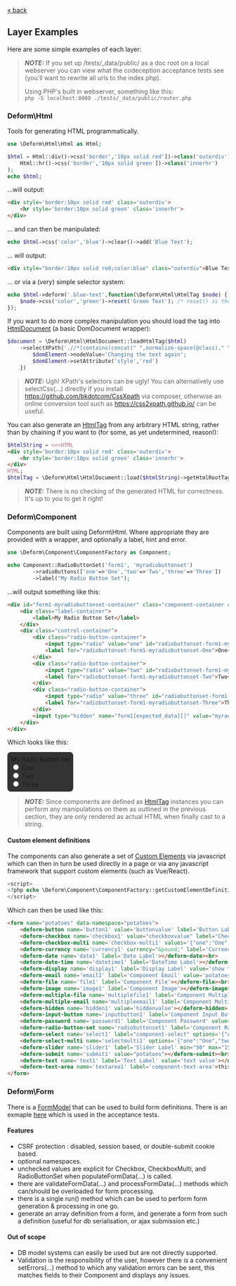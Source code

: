 [&laquo; back](../README.md)

## Layer Examples

Here are some simple examples of each layer:

> **_NOTE:_** If you set up /tests/_data/public/ as a doc root on a local webserver you can view what the
> codeception acceptance tests see (you'll want to rewrite all urls to the index.php).
>
> Using PHP's built in webserver, something like this:   
> ```php -S localhost:8000 ./tests/_data/public/router.php```

### Deform\Html
Tools for generating HTML programmatically.
```php
use \Deform\Html\Html as Html;

$html = Html::div()->css('border','10px solid red'])->class('outerdiv')->add(
    Html::hr()->css('border','10px solid green'])->class('innerhr')
);
echo $html;
```
...will output:
```html
<div style='border:10px solid red' class='outerdiv'>
    <hr style='border:10px solid green' class='innerhr'>
</div>
```

... and can then be manipulated:
```php
echo $html->css('color','blue')->clear()->add('Blue Text');
```
... will output:
```html
<div style="border:10px solid red;color:blue" class="outerdiv">Blue Text</div>
```

... or via a (*very*) simple selector system:
```php
echo $html->deform('.blue-text',function(\Deform\Html\HtmlTag $node) {
    $node->css('color','green')->reset('Green Text'); /* reset() is the same as clear() and then add() */
});
```

If you want to do more complex manipulation you should load the tag into [HtmlDocument](../src/Deform/Html/HtmlDocument.php) (a basic DomDocument wrapper):
```php
$document = \Deform\Html\HtmlDocument::loadHtmlTag($html)
    ->selectXPath('.//*[contains(concat(" ",normalize-space(@class)," ")," blue-text ")]', function(\DOMElement $domElement) {
        $domElement->nodeValue='Changing the text again';
        $domElement->setAttribute('style','red')    
    })
```

> **_NOTE:_** Ugh! XPath's selectors can be ugly!
> You can alternatively use selectCss(...) directly if you install https://github.com/bkdotcom/CssXpath via composer,
> otherwise an online conversion tool such as https://css2xpath.github.io/ can be useful.

You can also generate an [HtmlTag](../src/Deform/Html/HtmlTag.php) from any arbitrary HTML string, rather than by 
chaining if you want to (for some, as yet undetermined, reason!):
```php
$htmlString = <<<HTML
<div style='border:10px solid red' class='outerdiv'>
    <hr style='border:10px solid green' class='innerhr'>
</div>
HTML;
$htmlTag = \Deform\Html\HtmlDocument::load($htmlString)->getHtmlRootTag();
```

> **_NOTE:_** There is no checking of the generated HTML for correctness. It's up to you to get it right!

### Deform\Component
Components are built using Deform\Html. Where appropriate they are provided with a wrapper, and optionally a label, hint
and error.
```php
use \Deform\Component\ComponentFactory as Component;

echo Component::RadioButtonSet('form1', 'myradiobuttonset')
        ->radioButtons(['one'=>'One','two'=>'Two','three'=>'Three'])
        ->label("My Radio Button Set");
```
...will output something like this:
```html
<div id="form1-myradiobuttonset-container" class="component-container container-type-radio-button-set">
    <div class="label-container">
        <label>My Radio Button Set</label>
    </div>
    <div class="control-container">
        <div class="radio-button-container">
            <input type="radio" value="one" id="radiobuttonset-form1-myradiobuttonset-One" name="form1[myradiobuttonset]">
            <label for="radiobuttonset-form1-myradiobuttonset-One">One</label>
        </div>
        <div class="radio-button-container">
            <input type="radio" value="two" id="radiobuttonset-form1-myradiobuttonset-Two" name="form1[myradiobuttonset]">
            <label for="radiobuttonset-form1-myradiobuttonset-Two">Two</label>
        </div>
        <div class="radio-button-container">
            <input type="radio" value="three" id="radiobuttonset-form1-myradiobuttonset-Three" name="form1[myradiobuttonset]">
            <label for="radiobuttonset-form1-myradiobuttonset-Three">Three</label>
        </div>
        <input type="hidden" name="form1[expected_data][]" value="myradiobuttonset">
    </div>
</div>
```
Which looks like this:
<div id="form1-myradiobuttonset-container" class="component-container container-type-radio-button-set" style="background-color:#333;display:inline-block;padding:8px;border-radius:8px">
    <div class="label-container">
        <label>My Radio Button Set</label>
    </div>
    <div class="control-container">
        <div class="radio-button-container">
            <input type="radio" value="one" id="radiobuttonset-form1-myradiobuttonset-One" name="form1[myradiobuttonset]">
            <label for="radiobuttonset-form1-myradiobuttonset-One">One</label>
        </div>
        <div class="radio-button-container">
            <input type="radio" value="two" id="radiobuttonset-form1-myradiobuttonset-Two" name="form1[myradiobuttonset]">
            <label for="radiobuttonset-form1-myradiobuttonset-Two">Two</label>
        </div>
        <div class="radio-button-container">
            <input type="radio" value="three" id="radiobuttonset-form1-myradiobuttonset-Three" name="form1[myradiobuttonset]">
            <label for="radiobuttonset-form1-myradiobuttonset-Three">Three</label>
        </div>
        <input type="hidden" name="form1[expected_data][]" value="myradiobuttonset">
    </div>
</div>

> **_NOTE:_** Since components are defined as [HtmlTag](../src/Deform/Html/HtmlTag.php) instances you can perform any 
> manipulations on them as outlined in the previous section, they are only rendered as actual HTML when finally cast to
> a string.

#### Custom element definitions
The components can also generate a set of [Custom Elements](https://developer.mozilla.org/en-US/docs/Web/API/Web_components/Using_custom_elements)
via javascript which can then in turn be used directly in a page or via any javascript framework that support custom
elements (such as Vue/React).
```php
<script>
<?php echo \Deform\Component\ComponentFactory::getCustomElementDefinitionsJavascript() ?>
</script>
```
Which can then be used like this:
```html
<form name="potatoes" data-namespace="potatoes">
    <deform-button name='button1' value='buttonvalue' label='Button Label' onclick="this.parentNode.submit()">Button</deform-button><br>
    <deform-checkbox name='checkbox1' value="checkboxvalue" label="Checkbox Label"></deform-checkbox><br>
    <deform-checkbox-multi name='checkbox-multi1' values='{"one":"One","two":"Two","three":"Three"}' label='CheckboxMulti Label'></deform-checkbox-multi><br>
    <deform-currency name='currency1' currency="&pound;" label='Currency Label'></deform-currency><br>
    <deform-date name='date1' label='Date Label'></deform-date><br>
    <deform-date-time name='datetime1' label='DateTime Label'></deform-date-time><br>
    <deform-display name='display1' label='Display Label' value='show this'></deform-display><br>
    <deform-email name='email1' label='Component Email' value='potatoes'></deform-email><br>
    <deform-file name='file1' label='Component File'></deform-file><br>
    <deform-image name='image1' label='Component Image'></deform-image><br>
    <deform-multiple-file name='multiplefile1' label='Component Multiple File'></deform-multiple-file><br>
    <deform-multiple-email name='multipleemail1' label='Component Multiple Email'>Button</deform-multiple-email><br>
    <deform-hidden name='hidden1' value='hiddenvalue'></deform-hidden> &laquo;Hidden Input<br><br>
    <deform-input-button name='inputbutton1' label='Component Input Button' value='value1' label='Input Button Label'></deform-input-button><br>
    <deform-password name='password1' label='Component Password' value='password1' label='Password Label'></deform-password><br>
    <deform-radio-button-set name='radiobuttonset1' label='Component Radio Button Set' values='{"one":"One","two":"Two","three":"Three"}' label='Radio Button Set Label'></deform-radio-button-set><br>
    <deform-select name='select1' label="component-select" options='{"one":"One","two":"Two","three":"Three"}' label='Select Label'></deform-select>
    <deform-select-multi name='selectmulti1' options='{"one":"One","two":"Two","three":"Three"}' label='Select Multi'></deform-select-multi>
    <deform-slider name='slider1' label='Slider Label' min="50" max="150" showOutput="true"></deform-slider><br>
    <deform-submit name='submit1' value="potatoes"></deform-submit><br>
    <deform-text name='text1' label='Text Label' value='text value'></deform-text><br>
    <deform-text-area name='textarea1' label='component-text-area'>this is some text area value</deform-text-area><br>
</form>
```

### Deform\Form
There is a [FormModel](../src/Deform/Form/FormModel.php) that can be used to build form definitions.
There is an exmaple [here](../tests/_data/App/ExampleFormModel.php) which is used in the acceptance tests.

#### Features
* CSRF protection : disabled, session based, or double-submit cookie based.
* optional namespaces.
* unchecked values are explicit for Checkbox, CheckboxMulti, and RadioButtonSet when populateFormData(...) is called.
* there are validateFormData(...) and processFormData(...) methods which can/should be overloaded for form processing.
* there is a single run() method which can be used to perform form generation & processing in one go.
* generate an array definition from a form, and generate a form from such a definition (useful for db serialisation, or
  ajax submission etc.)

#### Out of scope
* DB model systems can easily be used but are not directly supported.
* Validation is the responsibility of the user, however there is a convenient setErrors(...) method to which any
  validation errors can be sent, this matches fields to their Component and displays any issues.
